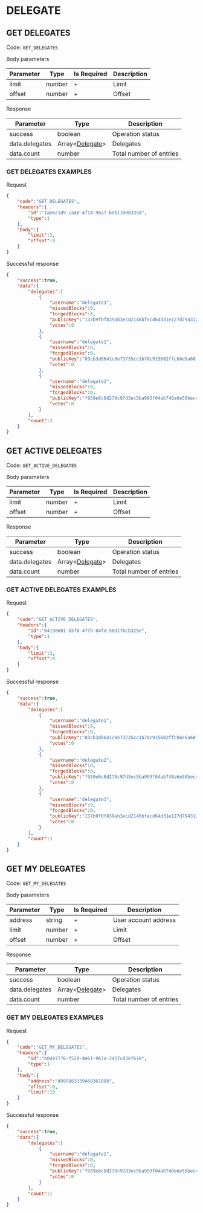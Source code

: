 # DELEGATE

## GET DELEGATES

Code: `GET_DELEGATES`

Body parameters

| Parameter | Type   | Is Required | Description |
|-----------|--------|-------------|-------------|
| limit     | number | +           | Limit       |
| offset    | number | +           | Offset      |

Response

| Parameter      | Type                                  | Description             |
|----------------|---------------------------------------|-------------------------|
| success        | boolean                               | Operation status        |
| data.delegates | Array<[Delegate](models.md#delegate)> | Delegates               |
| data.count     | number                                | Total number of entries |

### GET DELEGATES EXAMPLES

Request

```json
{
    "code":"GET_DELEGATES",
    "headers":{
        "id":"1ae621d9-ca48-4f14-96a7-bdb11600335d",
        "type":1
    },
    "body":{
        "limit":3,
        "offset":0
    }
}
```

Successful response

```json
{
    "success":true,
    "data":{
        "delegates":[
            {
                "username":"delegate3",
                "missedBlocks":0,
                "forgedBlocks":0,
                "publicKey":"137b9f0f839ab3ecd2146bfecd64d31e127d79431211e352bedfeba5fd61a57a",
                "votes":0
            },
            {
                "username":"delegate1",
                "missedBlocks":0,
                "forgedBlocks":0,
                "publicKey":"83cb3d8641c8e73735cc1b70c915602ffcb6e5a68f14a71056511699050a1a05",
                "votes":0
            },
            {
                "username":"delegate2",
                "missedBlocks":0,
                "forgedBlocks":0,
                "publicKey":"f959e6c8d279c97d3ec5ba993f04ab740a6e50bec4aad75a8a1e7808a6c5eec7",
                "votes":0
            }
        ],
        "count":3
    }
}
```

## GET ACTIVE DELEGATES

Code: `GET_ACTIVE_DELEGATES`

Body parameters

| Parameter | Type   | Is Required | Description |
|-----------|--------|-------------|-------------|
| limit     | number | +           | Limit       |
| offset    | number | +           | Offset      |

Response

| Parameter      | Type                                  | Description             |
|----------------|---------------------------------------|-------------------------|
| success        | boolean                               | Operation status        |
| data.delegates | Array<[Delegate](models.md#delegate)> | Delegates               |
| data.count     | number                                | Total number of entries |

### GET ACTIVE DELEGATES EXAMPLES

Request

```json
{
    "code":"GET_ACTIVE_DELEGATES",
    "headers":{
        "id":"04198081-b5f0-4779-84fd-50d17bcb325e",
        "type":1
    },
    "body":{
        "limit":3,
        "offset":0
    }
}
```

Successful response

```json
{
    "success":true,
    "data":{
        "delegates":[
            {
                "username":"delegate1",
                "missedBlocks":0,
                "forgedBlocks":0,
                "publicKey":"83cb3d8641c8e73735cc1b70c915602ffcb6e5a68f14a71056511699050a1a05",
                "votes":0
            },
            {
                "username":"delegate2",
                "missedBlocks":0,
                "forgedBlocks":0,
                "publicKey":"f959e6c8d279c97d3ec5ba993f04ab740a6e50bec4aad75a8a1e7808a6c5eec7",
                "votes":0
            },
            {
                "username":"delegate3",
                "missedBlocks":0,
                "forgedBlocks":0,
                "publicKey":"137b9f0f839ab3ecd2146bfecd64d31e127d79431211e352bedfeba5fd61a57a",
                "votes":0
            }
        ],
        "count":3
    }
}
```

## GET MY DELEGATES

Code: `GET_MY_DELEGATES`

Body parameters

| Parameter | Type   | Is Required | Description          |
|-----------|--------|-------------|----------------------|
| address   | string | +           | User account address |
| limit     | number | +           | Limit                |
| offset    | number | +           | Offset               |

Response

| Parameter      | Type                                  | Description             |
|----------------|---------------------------------------|-------------------------|
| success        | boolean                               | Operation status        |
| data.delegates | Array<[Delegate](models.md#delegate)> | Delegates               |
| data.count     | number                                | Total number of entries |

### GET MY DELEGATES EXAMPLES

Request

```json
{
    "code":"GET_MY_DELEGATES",
    "headers":{
        "id":"b0497776-f529-4e61-967a-2437cd36f618",
        "type":1
    },
    "body":{
        "address":"4995063339468361088",
        "offset":0,
        "limit":10
    }
}
```

Successful response

```json
{
    "success":true,
    "data":{
        "delegates":[
            {
                "username":"delegate2",
                "missedBlocks":0,
                "forgedBlocks":0,
                "publicKey":"f959e6c8d279c97d3ec5ba993f04ab740a6e50bec4aad75a8a1e7808a6c5eec7",
                "votes":0
            }
        ],
        "count":1
    }
}
```
